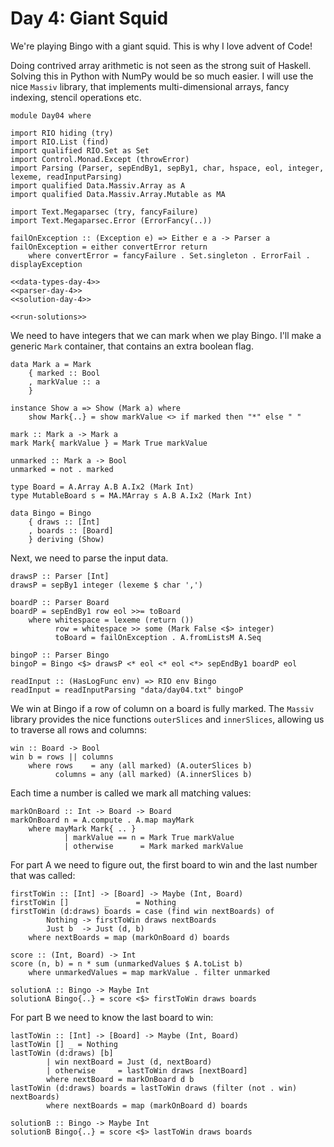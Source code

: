 # Day 4: Giant Squid
We're playing Bingo with a giant squid. This is why I love advent of Code!

Doing contrived array arithmetic is not seen as the strong suit of Haskell. Solving this in Python with NumPy would be so much easier. I will use the nice `Massiv` library, that implements multi-dimensional arrays, fancy indexing, stencil operations etc.

``` {.haskell file=app/Day04.hs}
module Day04 where

import RIO hiding (try)
import RIO.List (find)
import qualified RIO.Set as Set
import Control.Monad.Except (throwError)
import Parsing (Parser, sepEndBy1, sepBy1, char, hspace, eol, integer, lexeme, readInputParsing)
import qualified Data.Massiv.Array as A
import qualified Data.Massiv.Array.Mutable as MA

import Text.Megaparsec (try, fancyFailure)
import Text.Megaparsec.Error (ErrorFancy(..))

failOnException :: (Exception e) => Either e a -> Parser a
failOnException = either convertError return
    where convertError = fancyFailure . Set.singleton . ErrorFail . displayException

<<data-types-day-4>>
<<parser-day-4>>
<<solution-day-4>>

<<run-solutions>>
```

We need to have integers that we can mark when we play Bingo. I'll make a generic `Mark` container, that contains an extra boolean flag.

``` {.haskell #data-types-day-4}
data Mark a = Mark
    { marked :: Bool
    , markValue :: a
    }

instance Show a => Show (Mark a) where
    show Mark{..} = show markValue <> if marked then "*" else " "

mark :: Mark a -> Mark a
mark Mark{ markValue } = Mark True markValue

unmarked :: Mark a -> Bool
unmarked = not . marked

type Board = A.Array A.B A.Ix2 (Mark Int)
type MutableBoard s = MA.MArray s A.B A.Ix2 (Mark Int)

data Bingo = Bingo
    { draws :: [Int]
    , boards :: [Board]
    } deriving (Show)
```

Next, we need to parse the input data.

``` {.haskell #parser-day-4}
drawsP :: Parser [Int]
drawsP = sepBy1 integer (lexeme $ char ',')

boardP :: Parser Board
boardP = sepEndBy1 row eol >>= toBoard
    where whitespace = lexeme (return ())
          row = whitespace >> some (Mark False <$> integer)
          toBoard = failOnException . A.fromListsM A.Seq

bingoP :: Parser Bingo
bingoP = Bingo <$> drawsP <* eol <* eol <*> sepEndBy1 boardP eol

readInput :: (HasLogFunc env) => RIO env Bingo
readInput = readInputParsing "data/day04.txt" bingoP
```

We win at Bingo if a row of column on a board is fully marked. The `Massiv` library provides the nice functions `outerSlices` and `innerSlices`, allowing us to traverse all rows and columns:

``` {.haskell #solution-day-4}
win :: Board -> Bool
win b = rows || columns
    where rows    = any (all marked) (A.outerSlices b)
          columns = any (all marked) (A.innerSlices b)
```

Each time a number is called we mark all matching values:

``` {.haskell #solution-day-4}
markOnBoard :: Int -> Board -> Board
markOnBoard n = A.compute . A.map mayMark
    where mayMark Mark{ .. }
            | markValue == n = Mark True markValue
            | otherwise      = Mark marked markValue
```

For part A we need to figure out, the first board to win and the last number that was called:

``` {.haskell #solution-day-4}
firstToWin :: [Int] -> [Board] -> Maybe (Int, Board)
firstToWin []        _      = Nothing
firstToWin (d:draws) boards = case (find win nextBoards) of
        Nothing -> firstToWin draws nextBoards
        Just b  -> Just (d, b)
    where nextBoards = map (markOnBoard d) boards

score :: (Int, Board) -> Int
score (n, b) = n * sum (unmarkedValues $ A.toList b)
    where unmarkedValues = map markValue . filter unmarked

solutionA :: Bingo -> Maybe Int
solutionA Bingo{..} = score <$> firstToWin draws boards
```

For part B we need to know the last board to win:

``` {.haskell #solution-day-4}
lastToWin :: [Int] -> [Board] -> Maybe (Int, Board)
lastToWin [] _ = Nothing
lastToWin (d:draws) [b]
        | win nextBoard = Just (d, nextBoard)
        | otherwise     = lastToWin draws [nextBoard]
        where nextBoard = markOnBoard d b
lastToWin (d:draws) boards = lastToWin draws (filter (not . win) nextBoards)
        where nextBoards = map (markOnBoard d) boards

solutionB :: Bingo -> Maybe Int
solutionB Bingo{..} = score <$> lastToWin draws boards
```


